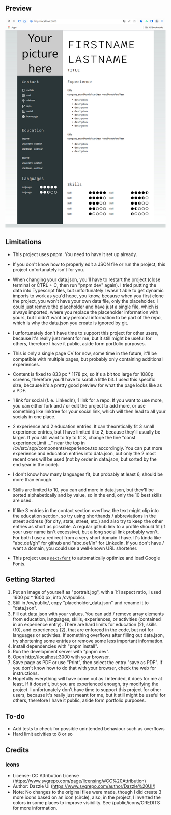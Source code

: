 ## Preview

![Preview](preview.jpg?raw=true "Preview")

## Limitations
- This project uses pnpm. You need to have it set up already.

- If you don't know how to properly edit a JSON file or run the project, this project unfortunately isn't for you.

- When changing your data.json, you'll have to restart the project (close terminal or CTRL + C, then run "pnpm dev" again). I tried putting the data into Typescript files, but unfortunately I wasn't able to get dynamic imports to work as you'd hope, you know, because when you first clone the project, you won't have your own data file, only the placeholder. I could just remove the placeholder and have just a single file, which is always imported, where you replace the placeholder information with yours, but I didn't want any personal information to be part of the repo, which is why the data.json you create is ignored by git.

- I unfortunately don't have time to support this project for other users, because it's really just meant for me, but it still might be useful for others, therefore I have it public, aside form portfolio purposes.

- This is only a single page CV for now, some time in the future, it'll be compatible with multiple pages, but probably only containing additional experiences.

- Content is fixed to 833 px * 1178 px, so it's a bit too large for 1080p screens, therefore you'll have to scroll a little bit. I used this specific size, because it's a pretty good preview for what the page looks like as a PDF.

- 1 link for social (f. e. LinkedIn), 1 link for a repo. If you want to use more, you can either fork and / or edit the project to add more, or use something like linktree for your social link, which will then lead to all your socials in one place.

- 2 experience and 2 education entries. It can theoretically fit 3 small experience entries, but I have limited it to 2, because they'll usually be larger. If you still want to try to fit 3, change the line "const experienceLimit ..." near the top in /cv/src/app/components/experience.tsx accordingly. You can put more experience and education entries into data.json, but only the 2 most recent ones will be used (not by order in data.json, but sorted by the end year in the code).

- I don't know how many languages fit, but probably at least 6, should be more than enough.

- Skills are limited to 10, you can add more in data.json, but they'll be sorted alphabetically and by value, so in the end, only the 10 best skills are used.

- If like 3 entries in the contact section overflow, the text might clip into the education section, so try using shorthands / abbreviations in the street address (for city, state, street, etc.) and also try to keep the other entries as short as possible. A regular github link to a profile should fit (if your user name isn't excessive), but a long social link probably won't. For both I use a redirect from a very short domain I have. It's kinda like "abc.def/gh" for github and "abc.def/in" for LinkedIn. If you don't have / want a domain, you could use a well-known URL shortener.

- This project uses [`next/font`](https://nextjs.org/docs/basic-features/font-optimization) to automatically optimize and load Google Fonts.

## Getting Started
1. Put an image of yourself as "portrait.jpg", with a 1:1 aspect ratio, I used 1600 px * 1600 px, into /cv/public/.
2. Still in /cv/public/, copy "placeholder_data.json" and rename it to "data.json".
3. Fill out data.json with your values. You can add / remove array elements from education, languages, skills, experiences, or activities (contained in an experience entry). There are hard limits for education (2), skills (10), and experiences (2), that are enforced in the code, but not for languages or activities. If something overflows after filling out data.json, try shortening some entries or remove some less important information.
4. Install dependencies with "pnpm install".
5. Run the development server with "pnpm dev".
6. Open [http://localhost:3000](http://localhost:3000) with your browser.
7. Save page as PDF or use "Print", then select the entry "save as PDF". If you don't know how to do that with your browser, check the web for instructions.
8. Hopefully everything will have come out as I intended, it does for me at least. If it doesn't, but you are experienced enough, try modifying the project. I unfortunately don't have time to support this project for other users, because it's really just meant for me, but it still might be useful for others, therefore I have it public, aside form portfolio purposes.

## To-do

- Add tests to check for possible unintended behaviour such as overflows
- Hard limit acivities to 8 or so

## Credits

### Icons
- License: CC Attribution License (https://www.svgrepo.com/page/licensing/#CC%20Attribution)
- Author: Dazzle UI (https://www.svgrepo.com/author/Dazzle%20UI/)
- Note: No changes to the original files were made, though I did create 3 more icons based on an icon (circle), also, in the project, I inverted the colors in some places to improve visibility. See /public/icons/CREDITS for more information.
